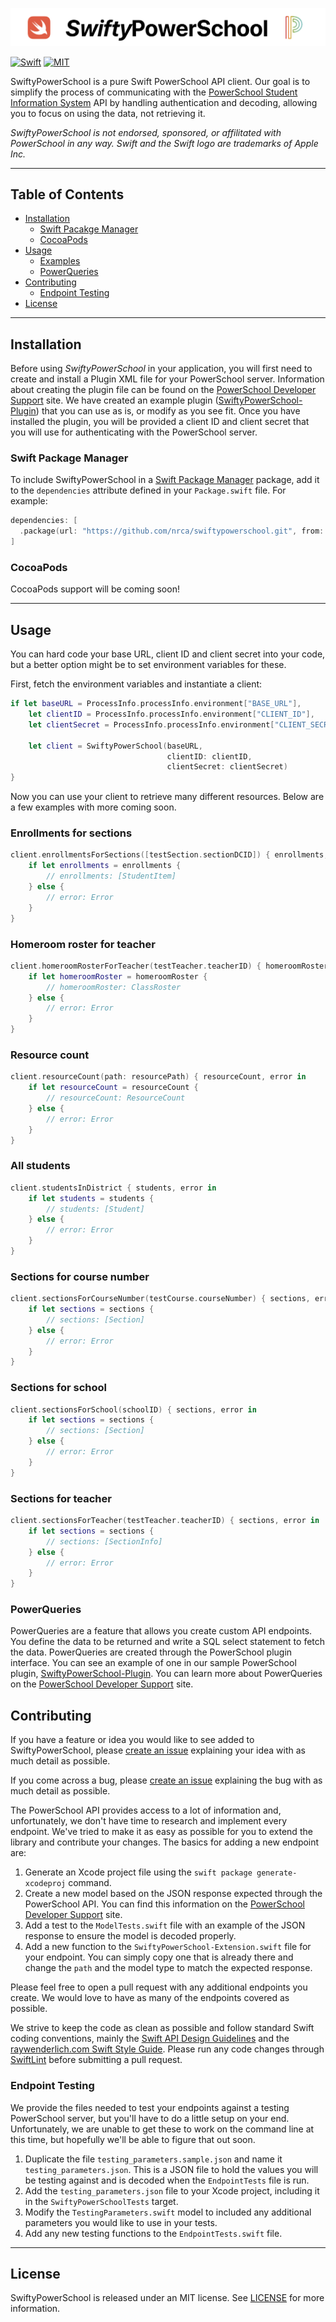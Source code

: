 ![SwiftyPowerSchool](Images/swiftypowerschool.png)

[![Swift](https://img.shields.io/badge/Swift-4.0-orange.svg)](https://swift.org)
[![MIT](https://img.shields.io/badge/License-MIT-green.svg)](https://opensource.org/licenses/MIT)


SwiftyPowerSchool is a pure Swift PowerSchool API client. Our goal is to simplify the process of communicating with the [PowerSchool Student Information System](https://www.powerschool.com/solutions/student-information-system-sis/) API by handling authentication and decoding, allowing you to focus on using the data, not retrieving it.

_SwiftyPowerSchool is not endorsed, sponsored, or affilitated with PowerSchool in any way. Swift and the Swift logo are trademarks of Apple Inc._

***

## Table of Contents
* [Installation](#installation)
  * [Swift Pacakge Manager](#swift-package-manager)
  * [CocoaPods](#cocoapods)
* [Usage](#usage)
  * [Examples](#schools)
  * [PowerQueries](#powerqueries)
* [Contributing](#contributing)
  * [Endpoint Testing](#endpoint-testing)
* [License](#license)

---

## Installation
Before using _SwiftyPowerSchool_ in your application, you will first need to create and install a Plugin XML file for your PowerSchool server. Information about creating the plugin file can be found on the [PowerSchool Developer Support](https://support.powerschool.com/developer/#/page/plugin-xml) site. We have created an example plugin ([SwiftyPowerSchool-Plugin](https://github.com/NRCA/SwiftyPowerSchool-Plugin)) that you can use as is, or modify as you see fit. Once you have installed the plugin, you will be provided a client ID and client secret that you will use for authenticating with the PowerSchool server.

### Swift Package Manager
To include SwiftyPowerSchool in a [Swift Package Manager](https://swift.org/package-manager/) package, add it to the `dependencies` attribute defined in your `Package.swift` file. For example:
```swift
dependencies: [
  .package(url: "https://github.com/nrca/swiftypowerschool.git", from: "1.0.0-beta1")
]
```

### CocoaPods
CocoaPods support will be coming soon!

---

## Usage
You can hard code your base URL, client ID and client secret into your code, but a better option might be to set environment variables for these.

First, fetch the environment variables and instantiate a client:
```swift
if let baseURL = ProcessInfo.processInfo.environment["BASE_URL"],
    let clientID = ProcessInfo.processInfo.environment["CLIENT_ID"],
    let clientSecret = ProcessInfo.processInfo.environment["CLIENT_SECRET"] {

    let client = SwiftyPowerSchool(baseURL,
                                   clientID: clientID,
                                   clientSecret: clientSecret)
}
```

Now you can use your client to retrieve many different resources. Below are a few examples with more coming soon.

### Enrollments for sections
```swift
client.enrollmentsForSections([testSection.sectionDCID]) { enrollments, error in
    if let enrollments = enrollments {
        // enrollments: [StudentItem]
    } else {
        // error: Error
    }
}
```

### Homeroom roster for teacher
```swift
client.homeroomRosterForTeacher(testTeacher.teacherID) { homeroomRoster, error in
    if let homeroomRoster = homeroomRoster {
        // homeroomRoster: ClassRoster
    } else {
        // error: Error
    }
}
```

### Resource count
```swift
client.resourceCount(path: resourcePath) { resourceCount, error in
    if let resourceCount = resourceCount {
        // resourceCount: ResourceCount
    } else {
        // error: Error
    }
}
```

### All students
```swift
client.studentsInDistrict { students, error in
    if let students = students {
        // students: [Student]
    } else {
        // error: Error
    }
}
```

### Sections for course number
```swift
client.sectionsForCourseNumber(testCourse.courseNumber) { sections, error in
    if let sections = sections {
        // sections: [Section]
    } else {
        // error: Error
    }
}
```

### Sections for school
```swift
client.sectionsForSchool(schoolID) { sections, error in
    if let sections = sections {
        // sections: [Section]
    } else {
        // error: Error
    }
}
```

### Sections for teacher
```swift
client.sectionsForTeacher(testTeacher.teacherID) { sections, error in
    if let sections = sections {
        // sections: [SectionInfo]
    } else {
        // error: Error
    }
}
```


### PowerQueries
PowerQueries are a feature that allows you create custom API endpoints. You define the data to be returned and write a SQL select statement to fetch the data. PowerQueries are created through the PowerSchool plugin interface. You can see an example of one in our sample PowerSchool plugin, [SwiftyPowerSchool-Plugin](https://github.com/NRCA/SwiftyPowerSchool-Plugin). You can learn more about PowerQueries on the [PowerSchool Developer Support](https://support.powerschool.com/developer/#/page/powerqueries) site.

## Contributing
If you have a feature or idea you would like to see added to SwiftyPowerSchool, please [create an issue](https://github.com/NRCA/SwiftyPowerSchool/issues/new) explaining your idea with as much detail as possible.

If you come across a bug, please [create an issue](https://github.com/NRCA/SwiftyPowerSchool/issues/new) explaining the bug with as much detail as possible.

The PowerSchool API provides access to a lot of information and, unfortunately, we don't have time to research and implement every endpoint. We've tried to make it as easy as possible for you to extend the library and contribute your changes. The basics for adding a new endpoint are:

1. Generate an Xcode project file using the `swift package generate-xcodeproj` command.
2. Create a new model based on the JSON response expected through the PowerSchool API. You can find this information on the [PowerSchool Developer Support](https://support.powerschool.com/developer) site.
3. Add a test to the `ModelTests.swift` file with an example of the JSON response to ensure the model is decoded properly.
4. Add a new function to the `SwiftyPowerSchool-Extension.swift` file for your endpoint. You can simply copy one that is already there and change the `path` and the model type to match the expected response.

Please feel free to open a pull request with any additional endpoints you create. We would love to have as many of the endpoints covered as possible.

We strive to keep the code as clean as possible and follow standard Swift coding conventions, mainly the [Swift API Design Guidelines](https://swift.org/documentation/api-design-guidelines/) and the [raywenderlich.com Swift Style Guide](https://github.com/raywenderlich/swift-style-guide). Please run any code changes  through [SwiftLint](https://github.com/realm/SwiftLint) before submitting a pull request.

### Endpoint Testing
We provide the files needed to test your endpoints against a testing PowerSchool server, but you'll have to do a little setup on your end. Unfortunately, we are unable to get these to work on the command line at this time, but hopefully we'll be able to figure that out soon.

1. Duplicate the file `testing_parameters.sample.json` and name it `testing_parameters.json`. This is a JSON file to hold the values you will be testing against and is decoded when the `EndpointTests` file is run.
2. Add the `testing_parameters.json` file to your Xcode project, including it in the `SwiftyPowerSchoolTests` target.
3. Modify the `TestingParameters.swift` model to included any additional parameters you would like to use in your tests.
4. Add any new testing functions to the `EndpointTests.swift` file.


---

## License
SwiftyPowerSchool is released under an MIT license. See [LICENSE](https://opensource.org/licenses/MIT) for more information.
